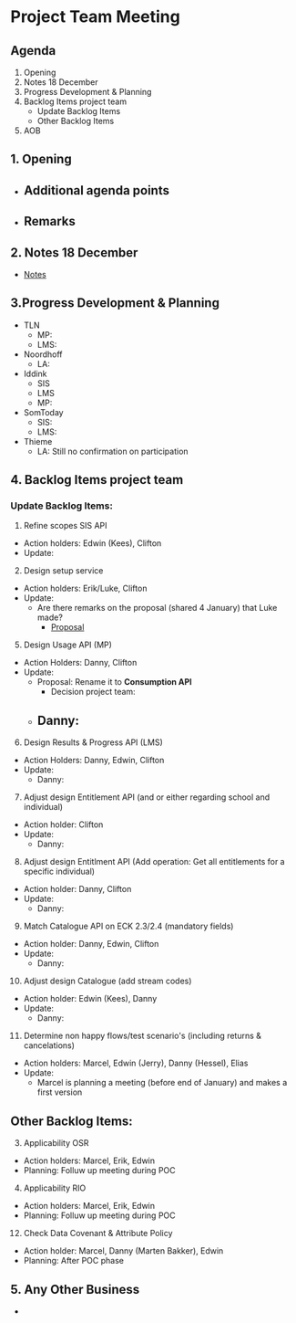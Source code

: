 # Project Team Meeting

## Agenda
1. Opening
2. Notes 18 December
3. Progress Development & Planning
4. Backlog Items project team
    - Update Backlog Items
    - Other Backlog Items
5. AOB

## 1. Opening
- Additional agenda points
   - 
- Remarks
   - 

## 2. Notes 18 December
- [Notes](https://github.com/stichtingsem/pilot-phase/blob/main/Project%20Team/Meeting-18-December.md)

## 3.Progress Development & Planning
   - TLN
     - MP: 
     - LMS: 
   - Noordhoff
     - LA:
   - Iddink
     - SIS
     - LMS
     - MP:
   - SomToday
     - SIS:
     - LMS:
   - Thieme
     - LA: Still no confirmation on participation

## 4. Backlog Items project team

### Update Backlog Items:
1. Refine scopes SIS API
  - Action holders: Edwin (Kees), Clifton
  - Update:
2. Design setup service
  - Action holders: Erik/Luke, Clifton
  - Update:
    - Are there remarks on the proposal (shared 4 January) that Luke made?
        - [Proposal](https://github.com/stichtingsem/pilot-phase/issues/1)
5. Design Usage API (MP)
  - Action Holders: Danny, Clifton
  - Update:
    - Proposal: Rename it to **Consumption API**
      - Decision project team: 
    - Danny:
      -
6. Design Results & Progress API (LMS)
  - Action Holders: Danny, Edwin, Clifton
  - Update:
    - Danny:
7. Adjust design Entitlement API (and or either regarding school and individual)
  - Action holder: Clifton
  - Update:
    - Danny:
8. Adjust design Entitlment API (Add operation: Get all entitlements for a specific individual)
  - Action holder: Danny, Clifton
  - Update:
    - Danny:
9. Match Catalogue API on ECK 2.3/2.4 (mandatory fields)
  - Action holder: Danny, Edwin, Clifton
  - Update:
    - Danny:
10. Adjust design Catalogue (add stream codes)
  - Action holder: Edwin (Kees), Danny
  - Update:
    - Danny:
11. Determine non happy flows/test scenario's (including returns & cancelations)
  - Action holders: Marcel, Edwin (Jerry), Danny (Hessel), Elias
  - Update:
    - Marcel is planning a meeting (before end of January) and makes a first version


## Other Backlog Items:
3. Applicability OSR
  - Action holders: Marcel, Erik, Edwin
  - Planning: Folluw up meeting during POC
4. Applicability RIO
  - Action holders: Marcel, Erik, Edwin
  - Planning: Folluw up meeting during POC
12. Check Data Covenant & Attribute Policy
  - Action holder: Marcel, Danny (Marten Bakker), Edwin
  - Planning: After POC phase


## 5. Any Other Business
- 
